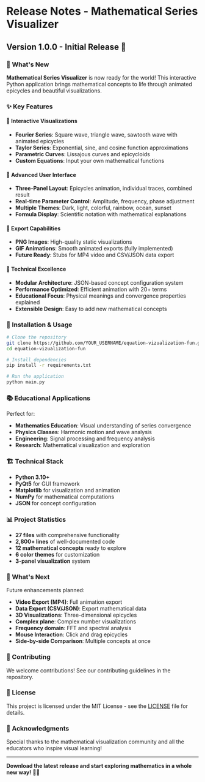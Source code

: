 # Release Notes - Mathematical Series Visualizer

## Version 1.0.0 - Initial Release 🎉

### 🎯 What's New

**Mathematical Series Visualizer** is now ready for the world! This interactive Python application brings mathematical concepts to life through animated epicycles and beautiful visualizations.

### ✨ Key Features

#### 🎪 Interactive Visualizations
- **Fourier Series**: Square wave, triangle wave, sawtooth wave with animated epicycles
- **Taylor Series**: Exponential, sine, and cosine function approximations  
- **Parametric Curves**: Lissajous curves and epicycloids
- **Custom Equations**: Input your own mathematical functions

#### 🎨 Advanced User Interface
- **Three-Panel Layout**: Epicycles animation, individual traces, combined result
- **Real-time Parameter Control**: Amplitude, frequency, phase adjustment
- **Multiple Themes**: Dark, light, colorful, rainbow, ocean, sunset
- **Formula Display**: Scientific notation with mathematical explanations

#### 💾 Export Capabilities
- **PNG Images**: High-quality static visualizations
- **GIF Animations**: Smooth animated exports (fully implemented)
- **Future Ready**: Stubs for MP4 video and CSV/JSON data export

#### 🔧 Technical Excellence
- **Modular Architecture**: JSON-based concept configuration system
- **Performance Optimized**: Efficient animation with 20+ terms
- **Educational Focus**: Physical meanings and convergence properties explained
- **Extensible Design**: Easy to add new mathematical concepts

### 🚀 Installation & Usage

```bash
# Clone the repository
git clone https://github.com/YOUR_USERNAME/equation-vizualization-fun.git
cd equation-vizualization-fun

# Install dependencies
pip install -r requirements.txt

# Run the application
python main.py
```

### 📚 Educational Applications

Perfect for:
- **Mathematics Education**: Visual understanding of series convergence
- **Physics Classes**: Harmonic motion and wave analysis
- **Engineering**: Signal processing and frequency analysis
- **Research**: Mathematical visualization and exploration

### 🏗️ Technical Stack

- **Python 3.10+**
- **PyQt5** for GUI framework
- **Matplotlib** for visualization and animation
- **NumPy** for mathematical computations
- **JSON** for concept configuration

### 📊 Project Statistics

- **27 files** with comprehensive functionality
- **2,800+ lines** of well-documented code
- **12 mathematical concepts** ready to explore
- **6 color themes** for customization
- **3-panel visualization** system

### 🎯 What's Next

Future enhancements planned:
- **Video Export (MP4)**: Full animation export
- **Data Export (CSV/JSON)**: Export mathematical data
- **3D Visualizations**: Three-dimensional epicycles
- **Complex plane**: Complex number visualizations
- **Frequency domain**: FFT and spectral analysis
- **Mouse Interaction**: Click and drag epicycles
- **Side-by-side Comparison**: Multiple concepts at once

### 🤝 Contributing

We welcome contributions! See our contributing guidelines in the repository.

### 📝 License

This project is licensed under the MIT License - see the [LICENSE](LICENSE) file for details.

### 🙏 Acknowledgments

Special thanks to the mathematical visualization community and all the educators who inspire visual learning!

---

**Download the latest release and start exploring mathematics in a whole new way!** 🔬✨
